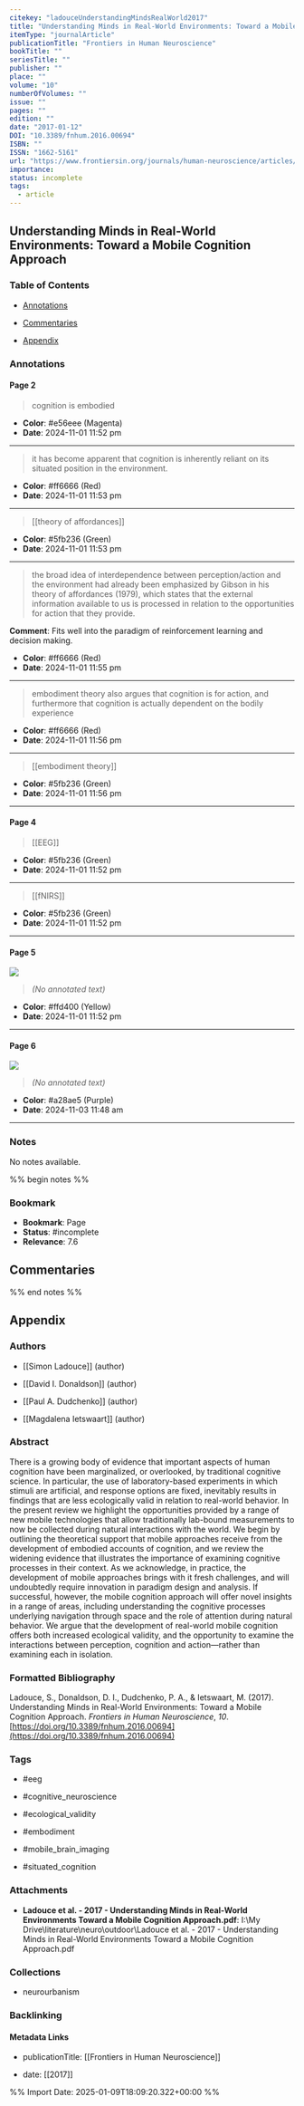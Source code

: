 ```yaml
---
citekey: "ladouceUnderstandingMindsRealWorld2017"
title: "Understanding Minds in Real-World Environments: Toward a Mobile Cognition Approach"
itemType: "journalArticle"
publicationTitle: "Frontiers in Human Neuroscience"
bookTitle: ""
seriesTitle: ""
publisher: ""
place: ""
volume: "10"
numberOfVolumes: ""
issue: ""
pages: ""
edition: ""
date: "2017-01-12"
DOI: "10.3389/fnhum.2016.00694"
ISBN: ""
ISSN: "1662-5161"
url: "https://www.frontiersin.org/journals/human-neuroscience/articles/10.3389/fnhum.2016.00694/full"
importance: 
status: incomplete
tags:
  - article
---
```


## Understanding Minds in Real-World Environments: Toward a Mobile Cognition Approach

### Table of Contents

- [Annotations](#annotations)

+ [Commentaries](#commentaries)

- [Appendix](#appendix)

### Annotations




#### Page 2







> cognition is embodied





- **Color**: #e56eee (Magenta)
- **Date**: 2024-11-01 11:52 pm

---







> it has become apparent that cognition is inherently reliant on its situated position in the environment.





- **Color**: #ff6666 (Red)
- **Date**: 2024-11-01 11:53 pm

---








> [[theory of affordances]]





- **Color**: #5fb236 (Green)
- **Date**: 2024-11-01 11:53 pm

---







> the broad idea of interdependence between perception/action and the environment had already been emphasized by Gibson in his theory of affordances (1979), which states that the external information available to us is processed in relation to the opportunities for action that they provide.




**Comment**: Fits well into the paradigm of reinforcement learning and decision making.


- **Color**: #ff6666 (Red)
- **Date**: 2024-11-01 11:55 pm

---







> embodiment theory also argues that cognition is for action, and furthermore that cognition is actually dependent on the bodily experience





- **Color**: #ff6666 (Red)
- **Date**: 2024-11-01 11:56 pm

---








> [[embodiment theory]]





- **Color**: #5fb236 (Green)
- **Date**: 2024-11-01 11:56 pm

---



#### Page 4








> [[EEG]]





- **Color**: #5fb236 (Green)
- **Date**: 2024-11-01 11:52 pm

---








> [[fNIRS]]





- **Color**: #5fb236 (Green)
- **Date**: 2024-11-01 11:52 pm

---



#### Page 5




![](<0 - Supplementary/images/ladouceUnderstandingMindsRealWorld2017.md/image-5-x37-y497.png>)



> *(No annotated text)*




- **Color**: #ffd400 (Yellow)
- **Date**: 2024-11-01 11:52 pm

---



#### Page 6




![](<0 - Supplementary/images/ladouceUnderstandingMindsRealWorld2017.md/image-6-x37-y371.png>)



> *(No annotated text)*




- **Color**: #a28ae5 (Purple)
- **Date**: 2024-11-03 11:48 am

---





### Notes


No notes available.


%% begin notes %%

### Bookmark

- **Bookmark**: Page <!-- Specify the page number or section -->
- **Status**: #incomplete
- **Relevance**: 7.6
## Commentaries



%% end notes %%

## Appendix

### Authors


- [[Simon Ladouce]] (author)

- [[David I. Donaldson]] (author)

- [[Paul A. Dudchenko]] (author)

- [[Magdalena Ietswaart]] (author)



### Abstract

<p>There is a growing body of evidence that important aspects of human cognition have been marginalized, or overlooked, by traditional cognitive science. In particular, the use of laboratory-based experiments in which stimuli are artificial, and response options are fixed, inevitably results in findings that are less ecologically valid in relation to real-world behavior. In the present review we highlight the opportunities provided by a range of new mobile technologies that allow traditionally lab-bound measurements to now be collected during natural interactions with the world. We begin by outlining the theoretical support that mobile approaches receive from the development of embodied accounts of cognition, and we review the widening evidence that illustrates the importance of examining cognitive processes in their context. As we acknowledge, in practice, the development of mobile approaches brings with it fresh challenges, and will undoubtedly require innovation in paradigm design and analysis. If successful, however, the mobile cognition approach will offer novel insights in a range of areas, including understanding the cognitive processes underlying navigation through space and the role of attention during natural behavior. We argue that the development of real-world mobile cognition offers both increased ecological validity, and the opportunity to examine the interactions between perception, cognition and action—rather than examining each in isolation.</p>


### Formatted Bibliography

Ladouce, S., Donaldson, D. I., Dudchenko, P. A., & Ietswaart, M. (2017). Understanding Minds in Real-World Environments: Toward a Mobile Cognition Approach. _Frontiers in Human Neuroscience_, _10_. [https://doi.org/10.3389/fnhum.2016.00694](https://doi.org/10.3389/fnhum.2016.00694)


### Tags


- #eeg

- #cognitive_neuroscience

- #ecological_validity

- #embodiment

- #mobile_brain_imaging

- #situated_cognition




### Attachments


- **Ladouce et al. - 2017 - Understanding Minds in Real-World Environments Toward a Mobile Cognition Approach.pdf**: I:\My Drive\literature\neuro\outdoor\Ladouce et al. - 2017 - Understanding Minds in Real-World Environments Toward a Mobile Cognition Approach.pdf




### Collections


- neurourbanism





### Backlinking


#### Metadata Links


- publicationTitle: [[Frontiers in Human Neuroscience]]




- date: [[2017]]






%% Import Date: 2025-01-09T18:09:20.322+00:00 %%
